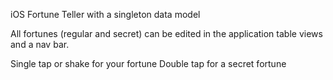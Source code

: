 iOS Fortune Teller with a singleton data model

All fortunes (regular and secret) can be edited in the application table views and a nav bar.

Single tap or shake for your fortune
Double tap for a secret fortune